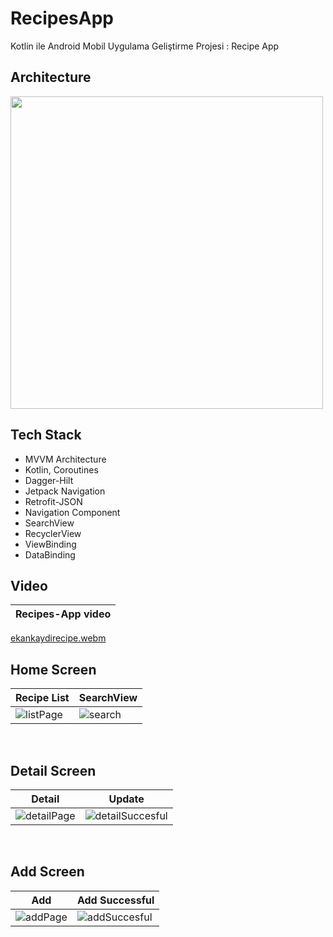 # RecipesApp

Kotlin ile Android Mobil Uygulama Geliştirme Projesi : Recipe App

## Architecture

<img src="https://user-images.githubusercontent.com/58326260/178852509-172ccb09-fa87-48e7-9c0b-8a6e70783854.jpg" width="500" height="500"/>

## Tech Stack 
 - MVVM Architecture
 - Kotlin, Coroutines
 - Dagger-Hilt
 - Jetpack Navigation
 - Retrofit-JSON
 - Navigation Component
 - SearchView
 - RecyclerView
 - ViewBinding
 - DataBinding

 
 ## Video
 
| Recipes-App video |
| ---------------------------- |

[ekankaydirecipe.webm](https://github.com/ahmetgurr/RecipesApp/assets/92628011/23c6a8b4-aed9-4cdd-a97c-dcd7faa99d46)


## Home Screen

| Recipe List | SearchView |
| ---------------------------- | ---------------------------- |
|![listPage](https://github.com/ahmetgurr/RecipesApp/assets/92628011/6922b5e0-1242-4cc1-930e-67b9b07a9358)| ![search](https://github.com/ahmetgurr/RecipesApp/assets/92628011/e0f4fc89-695c-4e10-abf3-49d7c2c3d046)|

</br>

## Detail Screen
| Detail | Update |
| ---------------------------- | ---------------------------- |
|![detailPage](https://github.com/ahmetgurr/RecipesApp/assets/92628011/ca3ae95c-d0e3-4999-8408-171b0e9e0d1d)| ![detailSuccesful](https://github.com/ahmetgurr/RecipesApp/assets/92628011/2c88198f-d049-487d-98f9-65b2d3d76d6a)|

</br>

## Add Screen
| Add | Add Successful |
| ---------------------------- | ---------------------------- |
|![addPage](https://github.com/ahmetgurr/RecipesApp/assets/92628011/f50af018-d88b-4802-809a-3bdc7dd5cc40)| ![addSuccesful](https://github.com/ahmetgurr/RecipesApp/assets/92628011/e18b60dd-30a9-4c62-b517-a25aaaa0a91c)|

</br>
